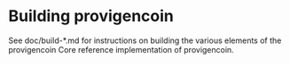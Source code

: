 Building provigencoin
================

See doc/build-*.md for instructions on building the various
elements of the provigencoin Core reference implementation of provigencoin.
